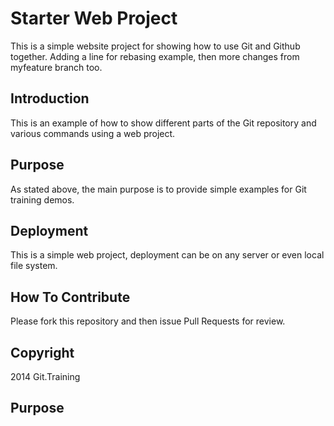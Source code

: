 # Starter Web Project

This is a simple website project for showing how to use Git and Github together.  Adding a line for rebasing example, then more changes from myfeature branch too.

## Introduction

This is an example of how to show different parts of the Git repository and various commands using a web project.

## Purpose

As stated above, the main purpose is to provide simple examples for Git training demos.

## Deployment

This is a simple web project, deployment can be on any server or even local file system.

## How To Contribute

Please fork this repository and then issue Pull Requests for review.

## Copyright

2014 Git.Training

## Purpose

